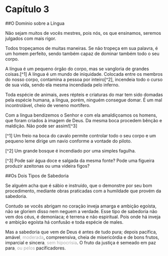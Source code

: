 # Capítulo 3

##O Domínio sobre a Língua

Não sejam muitos de vocês mestres, pois nós, os que ensinamos, seremos julgados com mais rigor.

Todos tropeçamos de muitas maneiras. Se não tropeça em sua palavra, é um homem perfeito, sendo também capaz de dominar também todo o seu corpo.

A língua é um pequeno órgão do corpo, mas se vangloria de grandes coisas.[^1] A língua é um mundo de iniquidade. Colocada entre os membros do nosso corpo, contamina a pessoa por inteiro[^2], incendeia todo o curso de sua vida, sendo ela mesma incendiada pelo inferno.

Toda espécie de animais, aves répteis e criaturas do mar tem sido domadas pela espécie humana, a língua, porém, ninguém consegue domar. É um mal incontrolável, cheio de veneno mortífero.

Com a língua bendizemos o Senhor e com ela amaldiçoamos os homens, que foram criados à imagem de Deus. Da mesma boca procedem bênção e maldição. Não pode ser assim![^3]

[^1] Um freio na boca do cavalo permite controlar todo o seu corpo e um pequeno leme dirige um navio conforme a vontade do piloto.

[^2] Um grande bosque é incendiado por uma simples fagulha.

[^3] Pode sair água doce e salgada da mesma fonte? Pode uma figueira produzir azeitonas ou uma videira figos?

##Os Dois Tipos de Sabedoria

Se alguém acha que é sábio e instruído, que o demonstre por seu bom procedimento, mediante obras praticadas com a humildade que provém da sabedoria.

Contudo se vocês abrigam no coração inveja amarga e ambição egoísta, não se gloriem disso nem neguem a verdade. Esse tipo de sabedoria não vem dos céus, é demoníaca; é terrena e não espiritual. Pois onde há inveja e ambição egoísta há confusão e toda espécie de males.

Mas a sabedoria que vem de Deus é antes de tudo pura; depois pacífica, amável<font color="darkgray">, moderada</font>, compreensiva, cheia de misericórdia e de bons frutos, imparcial e sincera<font color="darkgray">, sem hipocrisia</font>. O fruto da justiça é semeado em paz para<font color="darkgray">, ou pelos</font> pacificadores.